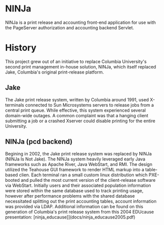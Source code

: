 NINJa
=====

NINJa is a print release and accounting front-end application for use with
the PageServer authorization and accounting backend Servlet.


History
=======
This project grew out of an initiative to replace Columbia University's
second print management in-house solution, NINJa, which itself replaced
Jake, Columbia's original print-release platform.

   Jake
   ----
   The Jake print release system, written by Columbia around 1991, used
   X-terminals connected to Sun Microsystems servers to release jobs
   from a central print queue.  While effective, this system experienced
   several domain-wide outages.  A common complaint was that a hanging
   client submitting a job or a crashed Xserver could disable printing
   for the entire University.


   NINJa (pcd backend)
   --------------------
   Begining in 2002, the Jake print release system was replaced by
   NINJa (NINJa Is Not Jake).  The NINJa system heavily leveraged early
   Java frameworks such as Apache River, Java WebStart, and RMI.  The
   design utilized the Teahouse GUI framework to render HTML markup into
   a table-based clien.  Each terminal ran a small custom linux
   distribution which PXE-booted and pulled the most current version of
   the client-release software via WebStart.  Initially users and their
   associated population information were stored within the same database
   used to track printing usage, however after performance problems with
   the shared database necessitated splitting out the print accounting
   tables, account information was provided via LDAP.  Additional information
   can be found on this generation of Columbia's print release system from
   this 2004 EDUcause presentation: [ninja_educause]](docs/ninja_educause2005.pdf)

